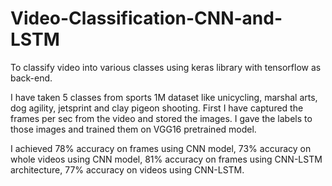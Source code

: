 # Video-Classification-CNN-and-LSTM
To classify video into various classes using keras library with tensorflow as back-end.

I have taken 5 classes from sports 1M dataset like unicycling, marshal arts, dog agility, jetsprint and clay pigeon shooting. First I have captured the frames per sec from the video and stored the images. I gave the labels to those images and trained them on VGG16 pretrained model. 

I achieved 78% accuracy on frames using CNN model, 73% accuracy on whole videos using CNN model, 81% accuracy on frames using CNN-LSTM architecture, 77% accuracy on videos using CNN-LSTM.

